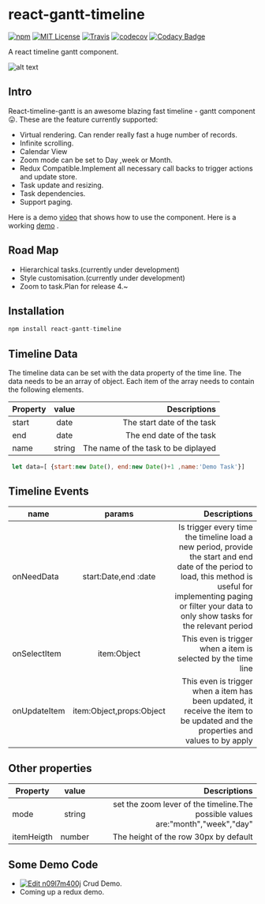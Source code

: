 

# react-gantt-timeline
[![npm](https://img.shields.io/npm/v/react-gantt-timeline.svg?style=flat-square)](http://npm.im/react-gantt-timeline)
[![MIT License](https://img.shields.io/npm/l/react-list.svg?style=flat-square)](http://opensource.org/licenses/MIT)
[![Travis](https://travis-ci.org/guiqui/react-timeline-gantt.svg?branch=master)](https://travis-ci.org/guiqui/react-timeline)
[![codecov](https://codecov.io/gh/guiqui/react-timeline/branch/master/graph/badge.svg)](https://codecov.io/gh/guiqui/react-timeline)
[![Codacy Badge](https://api.codacy.com/project/badge/Grade/9149e301e65b44cebf2e7b49316aee10)](https://www.codacy.com/app/gquiman/react-timeline?utm_source=github.com&amp;utm_medium=referral&amp;utm_content=guiqui/react-timeline&amp;utm_campaign=Badge_Grade)

A react timeline gantt component.

![alt text](https://github.com/guiqui/react-timeline-gantt/blob/master/docs/demo.gif)

## Intro
React-timeline-gantt is an awesome blazing fast timeline - gantt component 😛.
These are the feature currently supported:
- Virtual rendering. Can render really fast a huge number of records.
- Infinite scrolling.
- Calendar View
- Zoom mode can be set to Day ,week or Month.
- Redux Compatible.Implement all necessary call backs to trigger actions and update store.
- Task update and resizing.
- Task dependencies.
- Support paging.

 Here is a demo  [video](https://youtu.be/ASGD1FXOafw) that shows how to use the component.
 Here is a working  [demo](https://guiqui.github.io/react-timeline-gantt/index.html) .


## Road Map
- Hierarchical tasks.(currently under development)
- Style customisation.(currently under development)
- Zoom to task.Plan for release 4.~

## Installation
```javascript
npm install react-gantt-timeline
```
## Timeline Data
The timeline data can be set with the data property of the time line.
The data needs to be an array of object.
Each item of the array needs to contain the following elements.

| Property      | value   | Descriptions                        |
| ------------- |:-------:| -----------------------------------:|
| start         | date    | The start date of the task          |
| end           | date    | The end date of the task            |
| name          | string  | The name of the task to be diplayed |

```javascript
 let data=[ {start:new Date(), end:new Date()+1 ,name:'Demo Task'}]
```

## Timeline Events
| name      | params   | Descriptions                        |
| ------------- |:-------:| -----------------------------------:|
| onNeedData    | start:Date,end :date   | Is trigger every time the timeline load a new period, provide the start and end date of the period to load, this method is useful for implementing paging or filter your data to only show tasks for the relevant period      |
| onSelectItem  | item:Object    | This even is trigger when a item is selected by the time line           |
| onUpdateItem  | item:Object,props:Object  |  This even is trigger when a item has been updated, it receive the item to be updated and the properties and values to by apply|

## Other properties 
| Property      | value   | Descriptions                        |
| ------------- |:-------:| -----------------------------------:|
| mode          | string    |set the zoom lever of the timeline.The possible values are:"month","week","day"  |
| itemHeigth    | number    | The height of the row 30px by default           |


## Some Demo Code
- [![Edit n09l7m400j](https://codesandbox.io/static/img/play-codesandbox.svg)](https://codesandbox.io/s/n09l7m400j) Crud Demo.
- Coming up a redux demo.
